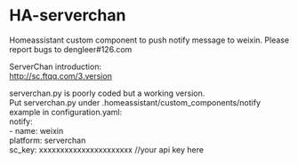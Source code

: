 # HA-serverchan
Homeassistant custom component to push notify message to weixin. Please report bugs to dengleer#126.com

ServerChan introduction:   
http://sc.ftqq.com/3.version   

serverchan.py is poorly coded but a working version.  
Put serverchan.py under .homeassistant/custom_components/notify   
example  in configuration.yaml:   
notify:   
  \- name: weixin     
     platform: serverchan   
     sc_key: xxxxxxxxxxxxxxxxxxxxxx //your api key here
